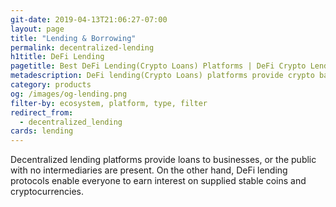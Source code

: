 ```yaml
---
git-date: 2019-04-13T21:06:27-07:00
layout: page
title: "Lending & Borrowing"
permalink: decentralized-lending
h1title: DeFi Lending
pagetitle: Best DeFi Lending(Crypto Loans) Platforms | DeFi Crypto Lending & Borrowing Platforms
metadescription: DeFi lending(Crypto Loans) platforms provide crypto backed loans. List of cryptocurrency lending platforms you can use to borrow and lend digital currency.
category: products
og: /images/og-lending.png
filter-by: ecosystem, platform, type, filter
redirect_from:
  - decentralized_lending
cards: lending
---
```


Decentralized lending platforms provide loans to businesses, or the public with no intermediaries are present. On the other hand, DeFi lending protocols enable everyone to earn interest on supplied stable coins and cryptocurrencies.
